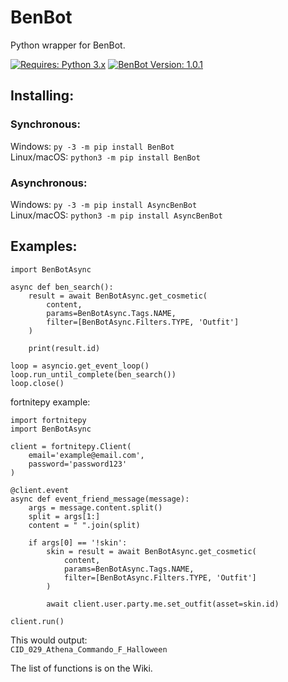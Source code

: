 # BenBot
Python wrapper for BenBot.

[![Requires: Python 3.x](https://img.shields.io/pypi/pyversions/BenBot.svg)](https://pypi.org/project/BenBot/)
[![BenBot Version: 1.0.1](https://img.shields.io/pypi/v/BenBot.svg)](https://pypi.org/project/BenBot/)

## Installing:
### Synchronous:
Windows: ``py -3 -m pip install BenBot``<br>
Linux/macOS: ``python3 -m pip install BenBot``

### Asynchronous:
Windows: ``py -3 -m pip install AsyncBenBot``<br>
Linux/macOS: ``python3 -m pip install AsyncBenBot``

## Examples:
```
import BenBotAsync

async def ben_search():
    result = await BenBotAsync.get_cosmetic(
        content,
        params=BenBotAsync.Tags.NAME,
        filter=[BenBotAsync.Filters.TYPE, 'Outfit']
    )

    print(result.id)

loop = asyncio.get_event_loop()
loop.run_until_complete(ben_search())
loop.close()
```

fortnitepy example:
```
import fortnitepy
import BenBotAsync

client = fortnitepy.Client(
    email='example@email.com',
    password='password123'
)

@client.event
async def event_friend_message(message):
    args = message.content.split()
    split = args[1:]
    content = " ".join(split)

    if args[0] == '!skin':
        skin = result = await BenBotAsync.get_cosmetic(
            content,
            params=BenBotAsync.Tags.NAME,
            filter=[BenBotAsync.Filters.TYPE, 'Outfit']
        )

        await client.user.party.me.set_outfit(asset=skin.id)

client.run()
```

This would output:<br>
```CID_029_Athena_Commando_F_Halloween```

The list of functions is on the Wiki.
